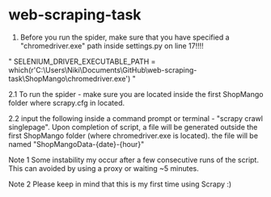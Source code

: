 # web-scraping-task

1. Before you run the spider, make sure that you have specified a "chromedriver.exe" path inside settings.py on line 17!!!!

"
SELENIUM_DRIVER_EXECUTABLE_PATH = which(r'C:\Users\Niki\Documents\GitHub\web-scraping-task\ShopMango\chromedriver.exe')
"

2.1 To run the spider - make sure you are located inside the first ShopMango folder where scrapy.cfg in located. 

2.2 input the following inside a command prompt or terminal - "scrapy crawl singlepage".
Upon completion of script, a file will be generated outside the first ShopMango folder (where chromedriver.exe is located). the file will be named "ShopMangoData-{date}-{hour}"

Note 1
Some instability my occur after a few consecutive runs of the script. This can avoided by using a proxy or waiting ~5 minutes.

Note 2
Please keep in mind that this is my first time using Scrapy :)
